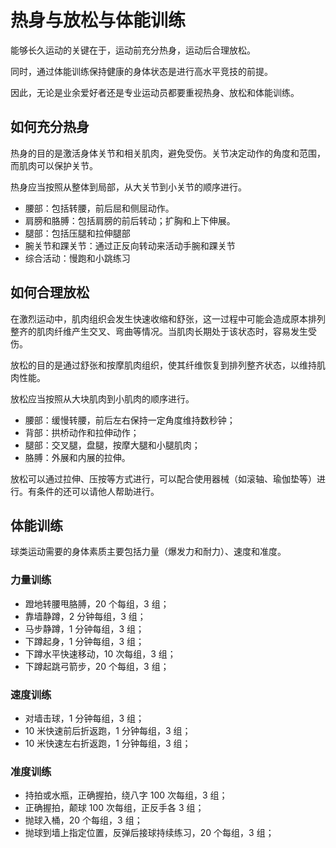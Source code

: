 # 热身与放松与体能训练

能够长久运动的关键在于，运动前充分热身，运动后合理放松。

同时，通过体能训练保持健康的身体状态是进行高水平竞技的前提。

因此，无论是业余爱好者还是专业运动员都要重视热身、放松和体能训练。

## 如何充分热身

热身的目的是激活身体关节和相关肌肉，避免受伤。关节决定动作的角度和范围，而肌肉可以保护关节。

热身应当按照从整体到局部，从大关节到小关节的顺序进行。

* 腰部：包括转腰，前后屈和侧屈动作。
* 肩膀和胳膊：包括肩膀的前后转动；扩胸和上下伸展。
* 腿部：包括压腿和拉伸腿部
* 腕关节和踝关节：通过正反向转动来活动手腕和踝关节
* 综合活动：慢跑和小跳练习

## 如何合理放松

在激烈运动中，肌肉组织会发生快速收缩和舒张，这一过程中可能会造成原本排列整齐的肌肉纤维产生交叉、弯曲等情况。当肌肉长期处于该状态时，容易发生受伤。

放松的目的是通过舒张和按摩肌肉组织，使其纤维恢复到排列整齐状态，以维持肌肉性能。

放松应当按照从大块肌肉到小肌肉的顺序进行。

* 腰部：缓慢转腰，前后左右保持一定角度维持数秒钟；
* 背部：拱桥动作和拉伸动作；
* 腿部：交叉腿，盘腿，按摩大腿和小腿肌肉；
* 胳膊：外展和内展的拉伸。

放松可以通过拉伸、压按等方式进行，可以配合使用器械（如滚轴、瑜伽垫等）进行。有条件的还可以请他人帮助进行。

## 体能训练

球类运动需要的身体素质主要包括力量（爆发力和耐力）、速度和准度。

### 力量训练

* 蹬地转腰甩胳膊，20 个每组，3 组；
* 靠墙静蹲，2 分钟每组，3 组；
* 马步静蹲，1 分钟每组，3 组；
* 下蹲起身，1 分钟每组，3 组；
* 下蹲水平快速移动，10 次每组，3 组；
* 下蹲起跳弓箭步，20 个每组，3 组；

### 速度训练

* 对墙击球，1 分钟每组，3 组；
* 10 米快速前后折返跑，1 分钟每组，3 组；
* 10 米快速左右折返跑，1 分钟每组，3 组；

### 准度训练

* 持拍或水瓶，正确握拍，绕八字 100 次每组，3 组；
* 正确握拍，颠球 100 次每组，正反手各 3 组；
* 抛球入桶，20 个每组，3 组；
* 抛球到墙上指定位置，反弹后接球持续练习，20 个每组，3 组；
